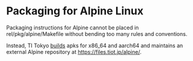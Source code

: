 # Packaging for Alpine Linux

Packaging instructions for Alpine cannot be placed in
rel/pkg/alpine/Makefile without bending too many rules and
conventions.

Instead, TI Tokyo [builds](https://github.com/TI-Tokyo/alpine-builds)
apks for x86_64 and aarch64 and maintains an external Alpine
repository at https://files.tiot.jp/alpine/.
